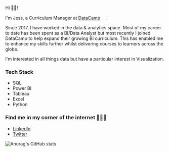 
Hi 👋🏼!

I'm Jess, a Curriculum Manager at [DataCamp](https://datacamp.com/) <img height="15" src="https://www.svgrepo.com/show/349332/datacamp.svg">.

Since 2017, I have worked in the data & analytics space. Most of my career to date has been spent as a BI/Data Analyst but most recently I joined DataCamp to help expand their growing BI curriculum. This has enabled me to enhance my skills further whilst delivering courses to learners across the globe. 

I'm interested in all things data but have a particular interest in Visualization. 

### Tech Stack 
- SQL 
- Power BI 
- Tableau 
- Excel 
- Python 

### Find me in my corner of the internet 🕵🏽‍♀️
- [LinkedIn](https://www.linkedin.com/in/jessahmet/)
- [Twitter](https://twitter.com/jessxahmet)


![Anurag's GitHub stats](https://github-readme-stats.vercel.app/api?username=jessxahmet&count_private=true&show_icons=true&theme=radical)
